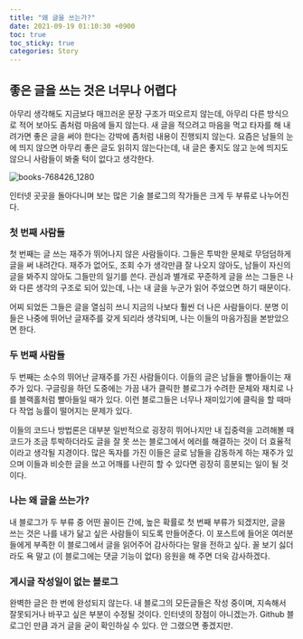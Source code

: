 ```yaml
---
title: "왜 글을 쓰는가?"
date: 2021-09-19 01:10:30 +0900
toc: true
toc_sticky: true
categories: Story
---
```


## 좋은 글을 쓰는 것은 너무나 어렵다

아무리 생각해도 지금보다 매끄러운 문장 구조가 떠오르지 않는데, 아무리 다른 방식으로 적어 보아도 좀처럼 마음에 들지 않는다. 
새 글을 적으려고 마음을 먹고 타자를 해 내려가면 좋은 글을 써야 한다는 강박에 좀처럼 내용이 진행되지 않는다. 
요즘은 남들의 눈에 띄지 않으면 아무리 좋은 글도 읽히지 않는다는데, 내 글은 좋지도 않고 눈에 띄지도 않으니 사람들이 봐줄 턱이 없다고 생각한다.

![books-768426_1280](https://user-images.githubusercontent.com/61682534/133821679-b4e4aeb5-c60a-4b38-8aac-b383915212b0.jpg)

인터넷 곳곳을 돌아다니며 보는 많은 기술 블로그의 작가들은 크게 두 부류로 나누어진다.

### 첫 번째 사람들

첫 번째는 글 쓰는 재주가 뛰어나지 않은 사람들이다. 그들은 투박한 문체로 무덤덤하게 글을 써 내려간다. 재주가 없어도, 조회 수가 생각만큼 잘 나오지 않아도, 
남들이 자신의 글을 봐주지 않아도 그들만의 일기를 쓴다. 관심과 별개로 꾸준하게 글을 쓰는 그들은 나와 다른 생각의 구조로 되어 있는데, 
나는 내 글을 누군가 읽어 주었으면 하기 때문이다. 

어찌 되었든 그들은 글을 열심히 쓰니 지금의 나보다 훨씬 더 나은 사람들이다. 
분명 이들은 나중에 뛰어난 글재주를 갖게 되리라 생각되며, 나는 이들의 마음가짐을 본받았으면 한다.

### 두 번째 사람들

두 번째는 소수의 뛰어난 글재주를 가진 사람들이다. 이들의 글은 남들을 빨아들이는 재주가 있다. 구글링을 하던 도중에는 
가끔 내가 클릭한 블로그가 수려한 문체와 재치로 나를 블랙홀처럼 빨아들일 때가 있다.
이런 블로그들은 너무나 재미있기에 클릭을 할 때마다 작업 능률이 떨어지는 문제가 있다. 

이들의 코드나 방법론은 대부분 일반적으로 굉장히 뛰어나지만 내 집중력을 고려해볼 때 코드가 조금 투박하더라도 
글을 잘 못 쓰는 블로그에서 에러를 해결하는 것이 더 효율적이라고 생각될 지경이다. 많은 독자를 가진 이들은 글로 남들을 감동하게 하는 재주가 있으며 
이들과 비슷한 글을 쓰고 어깨를 나란히 할 수 있다면 굉장히 흥분되는 일이 될 것이다.


### 나는 왜 글을 쓰는가?

내 블로그가 두 부류 중 어떤 꼴이든 간에, 높은 확률로 첫 번째 부류가 되겠지만, 글을 쓰는 것은 나를 내가 닮고 싶은 사람들이 되도록 만들어준다.
이 포스트에 들어온 여러분들에게 부족한 이 블로그에서 글을 읽어주어 감사하다는 말을 전하고 싶다. 꼴 보기 싫더라도 욕 말고 (이 블로그에는 댓글 기능이 없다) 응원을 해 주면 더욱 감사하겠다.

### 게시글 작성일이 없는 블로그

완벽한 글은 한 번에 완성되지 않는다. 내 블로그의 모든글들은 작성 중이며, 지속해서 잘못되거나 바꾸고 싶은 부분이 수정될 것이다. 인터넷의 장점이 아니겠는가.
Github 블로그인 만큼 과거 글을 굳이 확인하실 수 있다. 안 그랬으면 좋겠지만.

